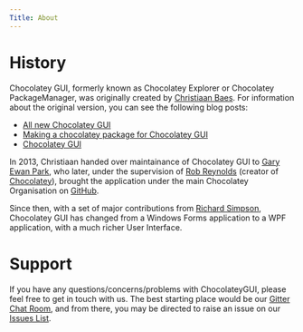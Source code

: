 ```yaml
---
Title: About
---
```


# History

Chocolatey GUI, formerly known as Chocolatey Explorer or Chocolatey PackageManager, was originally created by [Christiaan Baes](https://twitter.com/chrissie1).  For information about the original version, you can see the following blog posts:

* [All new Chocolatey GUI](http://blogs.lessthandot.com/index.php/SysAdmins/OS/Windows/all-new-chocolateygui/)
* [Making a chocolatey package for Chocolatey GUI](http://blogs.lessthandot.com/index.php/DesktopDev/MSTech/making-a-chocolatey-package/)
* [Chocolatey GUI](http://blogs.lessthandot.com/index.php/DesktopDev/MSTech/chocolatey-gui/)

In 2013, Christiaan handed over maintainance of Chocolatey GUI to [Gary Ewan Park](http://www.gep13.co.uk/about/), who later, under the supervision of [Rob Reynolds](https://twitter.com/ferventcoder) (creator of [Chocolatey](https://chocolatey.org/)), brought the application under the main Chocolatey Organisation on [GitHub](https://github.com/chocolatey).

Since then, with a set of major contributions from [Richard Simpson](https://twitter.com/richardsimp), Chocolatey GUI has changed from a Windows Forms application to a WPF application, with a much richer User Interface.

# Support

If you have any questions/concerns/problems with ChocolateyGUI, please feel free to get in touch with us.  The best starting place would be our [Gitter Chat Room](https://gitter.im/chocolatey/ChocolateyGUI), and from there, you may be directed to raise an issue on our [Issues List](https://github.com/chocolatey/ChocolateyGUI/issues).
